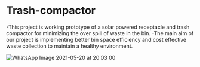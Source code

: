 # Trash-compactor


-This project is working prototype of a solar powered receptacle and trash compactor for minimizing the over spill of waste in the bin. 
-The main aim of our project is implementing better bin space efficiency and cost effective waste collection to maintain a healthy environment.


![WhatsApp Image 2021-05-20 at 20 03 00](https://user-images.githubusercontent.com/51321472/132806208-0cfcb9cb-eb2c-48d1-868f-a69296a66d0b.jpeg)
